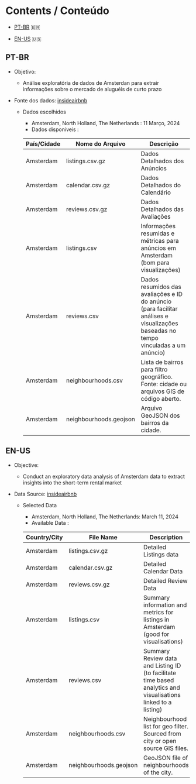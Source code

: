 # Contents / Conteúdo

- [PT-BR](#pt-br) 🇧🇷


- [EN-US](#en-us) 🇺🇸

## PT-BR

- Objetivo:
    -   Análise exploratória de dados de Amsterdan para extrair informações sobre o mercado de aluguéis de curto prazo

-   Fonte dos dados: [insideairbnb](https://insideairbnb.com/get-the-data)

    - Dados escolhidos
        -   Amsterdam, North Holland, The Netherlands : 11 Março, 2024
        *   Dados disponíveis :

       **País/Cidade** | **Nome do Arquivo** | **Descrição**
        ------- | -------- | --------
        Amsterdam       | listings.csv.gz | Dados Detalhados dos Anúncios
        Amsterdam       | calendar.csv.gz | Dados Detalhados do Calendário
        Amsterdam       | reviews.csv.gz | Dados Detalhados das Avaliações
        Amsterdam       | listings.csv  | Informações resumidas e métricas para anúncios em Amsterdam (bom para visualizações)
        Amsterdam       | reviews.csv  | Dados resumidos das avaliações e ID do anúncio (para facilitar análises e visualizações baseadas no tempo vinculadas a um anúncio)
        Amsterdam       | neighbourhoods.csv | Lista de bairros para filtro geográfico. Fonte: cidade ou arquivos GIS de código aberto.
        Amsterdam       | neighbourhoods.geojson | Arquivo GeoJSON dos bairros da cidade.


## EN-US


- Objective:

    -   Conduct an exploratory data analysis of Amsterdam data to extract insights into the short-term rental market

- Data Source: [insideairbnb](https://insideairbnb.com/get-the-data)

    -   Selected Data
        -   Amsterdam, North Holland, The Netherlands: March 11, 2024
        *   Available Data :

        **Country/City** | **File Name** | **Description**
        ----------------|--------------|---------------
        Amsterdam       | listings.csv.gz| Detailed Listings data
        Amsterdam       | calendar.csv.gz| Detailed Calendar Data
        Amsterdam       | reviews.csv.gz| Detailed Review Data
        Amsterdam       | listings.csv  | Summary information and metrics for listings in Amsterdam (good for visualisations)
        Amsterdam       | reviews.csv  | Summary Review data and Listing ID (to facilitate time based analytics and visualisations linked to a listing)
        Amsterdam       | neighbourhoods.csv| Neighbourhood list for geo filter. Sourced from city or open source GIS files.
        Amsterdam       | neighbourhoods.geojson| GeoJSON file of neighbourhoods of the city.

